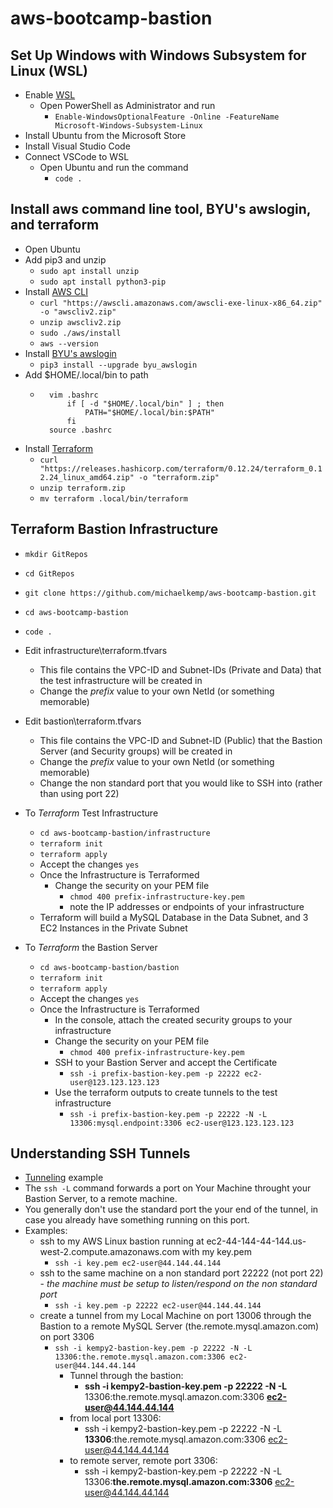 # aws-bootcamp-bastion

## Set Up Windows with Windows Subsystem for Linux (WSL)

- Enable [WSL](https://docs.microsoft.com/en-us/windows/wsl/install-win10)
    - Open PowerShell as Administrator and run
        - ```Enable-WindowsOptionalFeature -Online -FeatureName Microsoft-Windows-Subsystem-Linux```
- Install Ubuntu from the Microsoft Store
- Install Visual Studio Code
- Connect VSCode to WSL
    - Open Ubuntu and run the command 
        - ```code .```

## Install aws command line tool, BYU's awslogin, and terraform

- Open Ubuntu
- Add pip3 and unzip
    - ```sudo apt install unzip```
    - ```sudo apt install python3-pip```
- Install [AWS CLI](https://docs.aws.amazon.com/cli/latest/userguide/install-cliv2-linux.html)
    - ```curl "https://awscli.amazonaws.com/awscli-exe-linux-x86_64.zip" -o "awscliv2.zip"```
    - ```unzip awscliv2.zip```
    - ```sudo ./aws/install```
    - ```aws --version```
- Install [BYU's awslogin](https://github.com/byu-oit/awslogin)
    - ```pip3 install --upgrade byu_awslogin```
- Add $HOME/.local/bin to path
    - ```
        vim .bashrc
            if [ -d "$HOME/.local/bin" ] ; then
                PATH="$HOME/.local/bin:$PATH"
            fi
        source .bashrc
- Install [Terraform](https://www.terraform.io/downloads.html)
    - ```curl "https://releases.hashicorp.com/terraform/0.12.24/terraform_0.12.24_linux_amd64.zip" -o "terraform.zip"```
    - ```unzip terraform.zip```
    - ```mv terraform .local/bin/terraform```

## Terraform Bastion Infrastructure 

- ```mkdir GitRepos```
- ```cd GitRepos```
- ```git clone https://github.com/michaelkemp/aws-bootcamp-bastion.git```
- ```cd aws-bootcamp-bastion```
- ```code .```

- Edit infrastructure\terraform.tfvars
    - This file contains the VPC-ID and Subnet-IDs (Private and Data) that the test infrastructure will be created in  
    - Change the *prefix* value to your own NetId (or something memorable)

- Edit bastion\terraform.tfvars
    - This file contains the VPC-ID and Subnet-ID (Public) that the Bastion Server (and Security groups) will be created in
    - Change the *prefix* value to your own NetId (or something memorable)
    - Change the non standard port that you would like to SSH into (rather than using port 22) 

- To *Terraform* Test Infrastructure
    - ```cd aws-bootcamp-bastion/infrastructure```
    - ```terraform init```
    - ```terraform apply```
    - Accept the changes ```yes```
    - Once the Infrastructure is Terraformed
        - Change the security on your PEM file
            - ```chmod 400 prefix-infrastructure-key.pem```
            - note the IP addresses or endpoints of your infrastructure
    - Terraform will build a MySQL Database in the Data Subnet, and 3 EC2 Instances in the Private Subnet

- To *Terraform* the Bastion Server
    - ```cd aws-bootcamp-bastion/bastion```
    - ```terraform init```
    - ```terraform apply```
    - Accept the changes ```yes```
    - Once the Infrastructure is Terraformed
        - In the console, attach the created security groups to your infrastructure
        - Change the security on your PEM file
            - ```chmod 400 prefix-infrastructure-key.pem```
        - SSH to your Bastion Server and accept the Certificate
            - ```ssh -i prefix-bastion-key.pem -p 22222 ec2-user@123.123.123.123```
        - Use the terraform outputs to create tunnels to the test infrastructure
            - ```ssh -i prefix-bastion-key.pem -p 22222 -N -L 13306:mysql.endpoint:3306 ec2-user@123.123.123.123```

## Understanding SSH Tunnels

- [Tunneling](https://www.ssh.com/ssh/tunneling/example) example
- The ```ssh -L``` command forwards a port on Your Machine throught your Bastion Server, to a remote machine.
- You generally don't use the standard port the your end of the tunnel, in case you already have something running on this port.
- Examples:
    - ssh to my AWS Linux bastion running at ec2-44-144-44-144.us-west-2.compute.amazonaws.com with my key.pem
        - ```ssh -i key.pem ec2-user@44.144.44.144```
    - ssh to the same machine on a non standard port 22222 (not port 22) - *the machine must be setup to listen/respond on the non standard port*
        - ```ssh -i key.pem -p 22222 ec2-user@44.144.44.144```
    - create a tunnel from my Local Machine on port 13006 through the Bastion to a remote MySQL Server (the.remote.mysql.amazon.com) on port 3306
        - ```ssh -i kempy2-bastion-key.pem -p 22222 -N -L 13306:the.remote.mysql.amazon.com:3306 ec2-user@44.144.44.144```     
            - Tunnel through the bastion: 
                - **ssh -i kempy2-bastion-key.pem -p 22222 -N -L** 13306:the.remote.mysql.amazon.com:3306 **ec2-user@44.144.44.144**
            - from local port 13306: 
                - ssh -i kempy2-bastion-key.pem -p 22222 -N -L **13306**:the.remote.mysql.amazon.com:3306 ec2-user@44.144.44.144
            - to remote server, remote port 3306: 
                - ssh -i kempy2-bastion-key.pem -p 22222 -N -L 13306:**the.remote.mysql.amazon.com:3306** ec2-user@44.144.44.144 